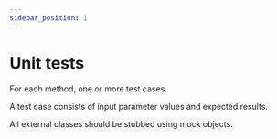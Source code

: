 ```yaml
---
sidebar_position: 1
---
```

# Unit tests
For each method, one or more test cases.

A test case consists of input parameter values and expected results.

All external classes should be stubbed using mock objects.
